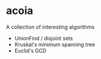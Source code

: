 # acoia
A collection of interesting algorithms
- UnionFind / disjoint sets
- Kruskal's minimum spanning tree
- Euclid's GCD
